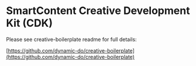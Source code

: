 # SmartContent Creative Development Kit (CDK)

Please see creative-boilerplate readme for full details:

[https://github.com/dynamic-do/creative-boilerplate](https://github.com/dynamic-do/creative-boilerplate)